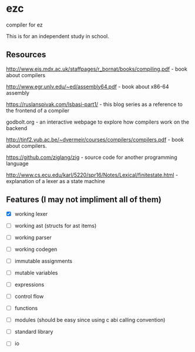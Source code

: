 # ezc

compiler for ez

This is for an independent study in school.

## Resources

http://www.eis.mdx.ac.uk/staffpages/r_bornat/books/compiling.pdf - book about compilers

http://www.egr.unlv.edu/~ed/assembly64.pdf - book about x86-64 assembly

https://ruslanspivak.com/lsbasi-part1/ - this blog series as a reference to the frontend of a compiler

godbolt.org - an interactive webpage to explore how compilers work on the backend

http://tinf2.vub.ac.be/~dvermeir/courses/compilers/compilers.pdf - book about compilers.

https://github.com/ziglang/zig - source code for another programming language

http://www.cs.ecu.edu/karl/5220/spr16/Notes/Lexical/finitestate.html - explanation of a lexer as a state machine

## Features (I may not impliment all of them)

- [x] working lexer

- [ ] working ast (structs for ast items)

- [ ] working parser

- [ ] working codegen

- [ ] immutable assignments

- [ ] mutable variables

- [ ] expressions

- [ ] control flow

- [ ] functions

- [ ] modules (should be easy since using c abi calling convention)

- [ ] standard library

- [ ] io
